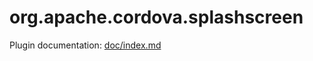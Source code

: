 <!---
 license: Licensed to the Apache Software Foundation (ASF) under one
	 or more contributor license agreements.  See the NOTICE file
	 distributed with this work for additional information
	 regarding copyright ownership.  The ASF licenses this file
	 to you under the Apache License, Version 2.0 (the
	 "License"); you may not use this file except in compliance
	 with the License.  You may obtain a copy of the License at

	   http://www.apache.org/licenses/LICENSE-2.0

	 Unless required by applicable law or agreed to in writing,
	 software distributed under the License is distributed on an
	 "AS IS" BASIS, WITHOUT WARRANTIES OR CONDITIONS OF ANY
	 KIND, either express or implied.  See the License for the
	 specific language governing permissions and limitations
	 under the License.
-->

# org.apache.cordova.splashscreen

Plugin documentation: [doc/index.md](doc/index.md)
